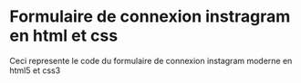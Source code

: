 # Formulaire de connexion instragram en html et css

Ceci represente le code du formulaire de connexion instagram moderne en html5 et css3 
